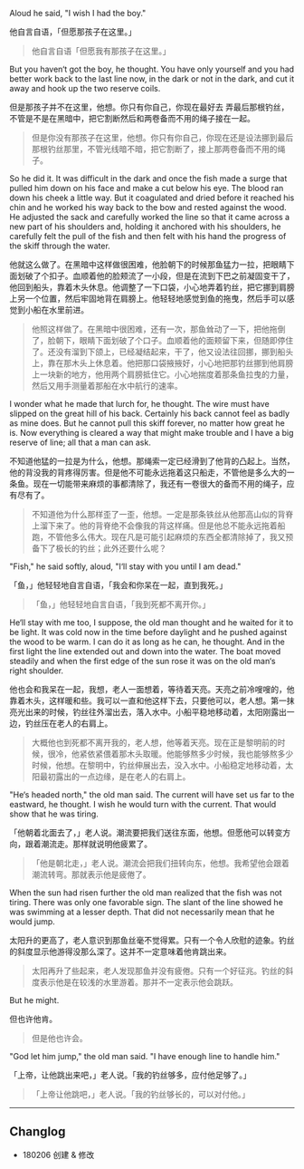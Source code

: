 Aloud he said, "I wish I had the boy."

他自言自语，「但愿那孩子在这里。」

> 他自言自语「但愿我有那孩子在这里。」

But you haven‘t got the boy, he thought. You have only yourself and you had better work back to the last line now, in the dark or not in the dark, and cut it away and hook up the two reserve coils.

但是那孩子并不在这里，他想。你只有你自己，你现在最好去  弄最后那根钓丝，不管是不是在黑暗中，把它割断然后和两卷备而不用的绳子接在一起。

> 但是你没有那孩子在这里，他想。你只有你自己，你现在还是设法挪到最后那根钓丝那里，不管光线暗不暗，把它割断了，接上那两卷备而不用的绳子。

So he did it. It was difficult in the dark and once the fish made a surge that pulled him down on his face and make a cut below his eye. The blood ran down his cheek a little way. But it coagulated and dried before it reached his chin and he worked his way back to the bow and rested against the wood. He adjusted the sack and carefully worked the line so that it came across a new part of his shoulders and, holding it anchored with his shoulders, he carefully felt the pull of the fish and then felt with his hand the progress of the skiff through the water.

他就这么做了。在黑暗中这样做很困难，他脸朝下的时候那鱼猛力一拉，把眼睛下面划破了个扣子。血顺着他的脸颊流了一小段，但是在流到下巴之前凝固变干了，他回到船头，靠着木头休息。他调整了一下口袋，小心地弄着钓丝，把它挪到肩膀上另一个位置，然后牢固地背在肩膀上。他轻轻地感觉到鱼的拖曳，然后手可以感觉到小船在水里前进。

> 他照这样做了。在黑暗中很困难，还有一次，那鱼耸动了一下，把他拖倒了，脸朝下，眼睛下面划破了个口子。血顺着他的面颊留下来，但随即停住了。还没有溜到下颌上，已经凝结起来，干了，他又设法往回挪，挪到船头上，靠在那木头上休息着。他把那口袋掖掖好，小心地把那钓丝挪到他肩膀上一块新的地方，他用两个肩膀抵住它。小心地揣度着那条鱼拉曳的力量，然后又用手测量着那船在水中航行的速率。

I wonder what he made that lurch for, he thought. The wire must have slipped on the great hill of his back. Certainly his back cannot feel as badly as mine does. But he cannot pull this skiff forever, no matter how great he is. Now everything is cleared a way that might make trouble and I have a big reserve of line; all that a man can ask.

不知道他猛的一拉是为什么，他想。那绳索一定已经滑到了他背的凸起上。当然，他的背没我的背疼得厉害。但是他不可能永远拖着这只船走，不管他是多么大的一条鱼。现在一切能带来麻烦的事都清除了，我还有一卷很大的备而不用的绳子，应有尽有了。

>不知道他为什么那样歪了一歪，他想。一定是那条铁丝从他那高山似的背脊上溜下来了。他的背脊绝不会像我的背这样痛。但是他总不能永远拖着船跑，不管他多么伟大。现在凡是可能引起麻烦的东西全都清除掉了，我又预备下了极长的钓丝；此外还要什么呢？

"Fish," he said softly, aloud, "I‘ll stay with you until I am dead."

「鱼，」他轻轻地自言自语，「我会和你呆在一起，直到我死。」

> 「鱼，」他轻轻地自言自语，「我到死都不离开你。」

He‘ll stay with me too, I suppose, the old man thought and he waited for it to be light. It was cold now in the time before daylight and he pushed against the wood to be warm. I can do it as long as he can, he thought. And in the first light the line extended out and down into the water. The boat moved steadily and when the first edge of the sun rose it was on the old man‘s right shoulder.

他也会和我呆在一起，我想，老人一面想着，等待着天亮。天亮之前冷嗖嗖的，他靠着木头，这样暖和些。我可以一直和他这样下去，只要他可以，老人想。第一抹亮光出来的时候，钓丝往外溜出去，落入水中。小船平稳地移动着，太阳刚露出一边，钓丝压在老人的右肩上。

> 大概他也到死都不离开我的，老人想，他等着天亮。现在正是黎明前的时候，很冷，他紧依紧偎着那木头取暖。他能够熬多少时候，我也能够熬多少时候，他想。在黎明中，钓丝伸展出去，没入水中。小船稳定地移动着，太阳最初露出的一点边缘，是在老人的右肩上。

"He‘s headed north," the old man said. The current will have set us far to the eastward, he thought. I wish he would turn with the current. That would show that he was tiring.

「他朝着北面去了，」老人说。潮流要把我们送往东面，他想。但愿他可以转变方向，跟着潮流走。那样就说明他疲累了。

> 「他是朝北走，」老人说。潮流会把我们扭转向东，他想。我希望他会跟着潮流转弯。那就表示他是疲倦了。

When the sun had risen further the old man realized that the fish was not tiring. There was only one favorable sign. The slant of the line showed he was swimming at a lesser depth. That did not necessarily mean that he would jump.

太阳升的更高了，老人意识到那鱼丝毫不觉得累。只有一个令人欣慰的迹象。钓丝的斜度显示他游得没那么深了。这并不一定意味着他肯跳出来。

> 太阳再升了些起来，老人发现那鱼并没有疲倦。只有一个好征兆。钓丝的斜度表示他是在较浅的水里游着。那并不一定表示他会跳跃。

But he might.

但也许他肯。

> 但是他也许会。

"God let him jump," the old man said. "I have enough line to handle him."

「上帝，让他跳出来吧，」老人说。「我的钓丝够多，应付他足够了。」

> 「上帝让他跳吧，」老人说。「我的钓丝够长的，可以对付他。」


---
## Changlog

- 180206 创建 & 修改
